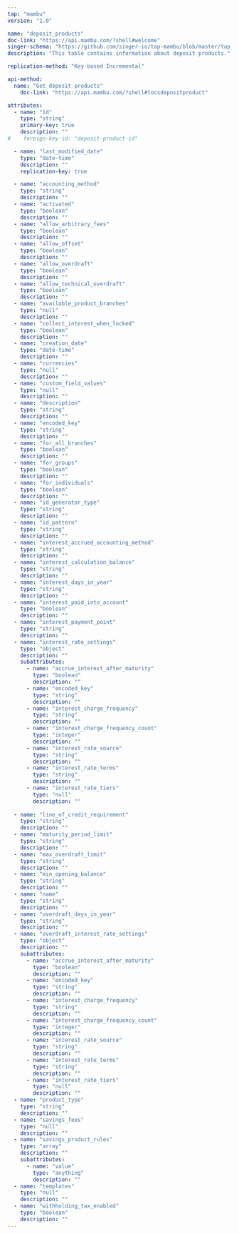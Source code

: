 ```yaml
---
tap: "mambu"
version: "1.0"

name: "deposit_products"
doc-link: "https://api.mambu.com/?shell#welcome"
singer-schema: "https://github.com/singer-io/tap-mambu/blob/master/tap_mambu/schemas/deposit_products.json"
description: "This table contains information about deposit products."

replication-method: "Key-based Incremental"

api-method:
  name: "Get deposit products"
    doc-link: "https://api.mambu.com/?shell#tocsdepositproduct"

attributes:
  - name: "id"
    type: "string"
    primary-key: true
    description: ""
#    foreign-key-id: "deposit-product-id"

  - name: "last_modified_date"
    type: "date-time"
    description: ""
    replication-key: true

  - name: "accounting_method"
    type: "string"
    description: ""
  - name: "activated"
    type: "boolean"
    description: ""
  - name: "allow_arbitrary_fees"
    type: "boolean"
    description: ""
  - name: "allow_offset"
    type: "boolean"
    description: ""
  - name: "allow_overdraft"
    type: "boolean"
    description: ""
  - name: "allow_technical_overdraft"
    type: "boolean"
    description: ""
  - name: "available_product_branches"
    type: "null"
    description: ""
  - name: "collect_interest_when_locked"
    type: "boolean"
    description: ""
  - name: "creation_date"
    type: "date-time"
    description: ""
  - name: "currencies"
    type: "null"
    description: ""
  - name: "custom_field_values"
    type: "null"
    description: ""
  - name: "description"
    type: "string"
    description: ""
  - name: "encoded_key"
    type: "string"
    description: ""
  - name: "for_all_branches"
    type: "boolean"
    description: ""
  - name: "for_groups"
    type: "boolean"
    description: ""
  - name: "for_individuals"
    type: "boolean"
    description: ""
  - name: "id_generator_type"
    type: "string"
    description: ""
  - name: "id_pattern"
    type: "string"
    description: ""
  - name: "interest_accrued_accounting_method"
    type: "string"
    description: ""
  - name: "interest_calculation_balance"
    type: "string"
    description: ""
  - name: "interest_days_in_year"
    type: "string"
    description: ""
  - name: "interest_paid_into_account"
    type: "boolean"
    description: ""
  - name: "interest_payment_point"
    type: "string"
    description: ""
  - name: "interest_rate_settings"
    type: "object"
    description: ""
    subattributes:
      - name: "accrue_interest_after_maturity"
        type: "boolean"
        description: ""
      - name: "encoded_key"
        type: "string"
        description: ""
      - name: "interest_charge_frequency"
        type: "string"
        description: ""
      - name: "interest_charge_frequency_count"
        type: "integer"
        description: ""
      - name: "interest_rate_source"
        type: "string"
        description: ""
      - name: "interest_rate_terms"
        type: "string"
        description: ""
      - name: "interest_rate_tiers"
        type: "null"
        description: ""
  
  - name: "line_of_credit_requirement"
    type: "string"
    description: ""
  - name: "maturity_period_limit"
    type: "string"
    description: ""
  - name: "max_overdraft_limit"
    type: "string"
    description: ""
  - name: "min_opening_balance"
    type: "string"
    description: ""
  - name: "name"
    type: "string"
    description: ""
  - name: "overdraft_days_in_year"
    type: "string"
    description: ""
  - name: "overdraft_interest_rate_settings"
    type: "object"
    description: ""
    subattributes:
      - name: "accrue_interest_after_maturity"
        type: "boolean"
        description: ""
      - name: "encoded_key"
        type: "string"
        description: ""
      - name: "interest_charge_frequency"
        type: "string"
        description: ""
      - name: "interest_charge_frequency_count"
        type: "integer"
        description: ""
      - name: "interest_rate_source"
        type: "string"
        description: ""
      - name: "interest_rate_terms"
        type: "string"
        description: ""
      - name: "interest_rate_tiers"
        type: "null"
        description: ""
  - name: "product_type"
    type: "string"
    description: ""
  - name: "savings_fees"
    type: "null"
    description: ""
  - name: "savings_product_rules"
    type: "array"
    description: ""
    subattributes:
      - name: "value"
        type: "anything"
        description: ""
  - name: "templates"
    type: "null"
    description: ""
  - name: "withholding_tax_enabled"
    type: "boolean"
    description: ""
---
```

